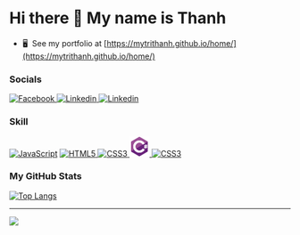 # Hi there 👋 My name is Thanh

* 🖥️  See my portfolio at [https://mytrithanh.github.io/home/](https://mytrithanh.github.io/home/)

### Socials
<a href="https://facebook.com/BluMTT" target="_blank" rel="noreferrer">
  <img src="https://upload.wikimedia.org/wikipedia/commons/thumb/5/51/Facebook_f_logo_%282019%29.svg/2048px-Facebook_f_logo_%282019%29.svg.png" width="36" height="36"    alt="Facebook" />
</a>
<a href="https://linkedin.com/in/thanhdev" target="_blank" rel="noreferrer">
  <img src="https://upload.wikimedia.org/wikipedia/commons/thumb/c/ca/LinkedIn_logo_initials.png/768px-LinkedIn_logo_initials.png" width="36" height="36"                 alt="Linkedin" />
</a>
<a href="https://www.youtube.com/channel/UCxtkn_esM8hVuhhvvhMdG5w" target="_blank" rel="noreferrer">
  <img src="https://cdn-icons-png.flaticon.com/512/1384/1384060.png" width="36" height="36" alt="Linkedin" />
</a>


### Skill
<a href="https://developer.mozilla.org/en-US/docs/Web/JavaScript" target="_blank" rel="noreferrer">
  <img src="https://raw.githubusercontent.com/danielcranney/readme-generator/main/public/icons/skills/javascript-colored.svg" width="36" height="36" alt="JavaScript" /></a>
<a href="https://developer.mozilla.org/en-US/docs/Glossary/HTML5" target="_blank" rel="noreferrer">
  <img src="https://raw.githubusercontent.com/danielcranney/readme-generator/main/public/icons/skills/html5-colored.svg" width="36" height="36" alt="HTML5" />
</a>
<a href="https://www.w3.org/TR/CSS/#css" target="_blank" rel="noreferrer">
  <img src="https://raw.githubusercontent.com/danielcranney/readme-generator/main/public/icons/skills/css3-colored.svg" width="36" height="36" alt="CSS3" />
</a>
<a href="https://www.w3.org/TR/CSS/#css](https://www.w3schools.com/cs/index.php" target="_blank" rel="noreferrer">
  <img src="https://raw.githubusercontent.com/devicons/devicon/master/icons/csharp/csharp-original.svg" width="36" height="36" alt="CSS3" />
</a>
<a href="https://www.w3schools.com/sql/default.asp" target="_blank" rel="noreferrer">
  <img src="https://user-images.githubusercontent.com/40461634/114240226-2f506580-9955-11eb-849b-e2a25117d681.png" width="36" height="36" alt="CSS3" />
</a>

### My GitHub Stats
<!-- ![](https://github-readme-stats.vercel.app/api?username=mytrithanh&theme=react&hide_border=false&include_all_commits=false&count_private=false)<br/> -->
<!-- ![](https://github-readme-streak-stats.herokuapp.com/?user=mytrithanh&theme=react&hide_border=false)<br/> -->

[![Top Langs](https://github-readme-stats.vercel.app/api/top-langs/?username=mytrithanh&layout=compact)](https://github.com/anuraghazra/github-readme-stats)

<!-- ![](https://github-readme-stats.vercel.app/api/top-langs/?username=mytrithanh&theme=react&hide_border=false&include_all_commits=false&count_private=false&layout=compact) -->

---
![](https://visitcount.itsvg.in/api?id=mytrithanh&icon=0&color=1)

